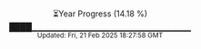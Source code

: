 <p align="center">
⏳Year Progress (14.18 %) <br>
████▁▁▁▁▁▁▁▁▁▁▁▁▁▁▁▁▁▁▁▁▁▁▁▁▁▁ <br>
<sub>Updated: Fri, 21 Feb 2025 18:27:58 GMT</sub>
</p>

